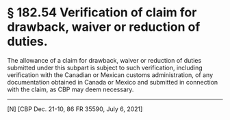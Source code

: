 # § 182.54   Verification of claim for drawback, waiver or reduction of duties.

The allowance of a claim for drawback, waiver or reduction of duties submitted under this subpart is subject to such verification, including verification with the Canadian or Mexican customs administration, of any documentation obtained in Canada or Mexico and submitted in connection with the claim, as CBP may deem necessary.



---

[N] [CBP Dec. 21-10, 86 FR 35590, July 6, 2021]




